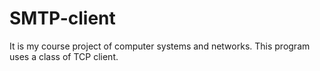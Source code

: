 # SMTP-client
It is my course project of computer systems and networks.
This program uses a class of TCP client.

